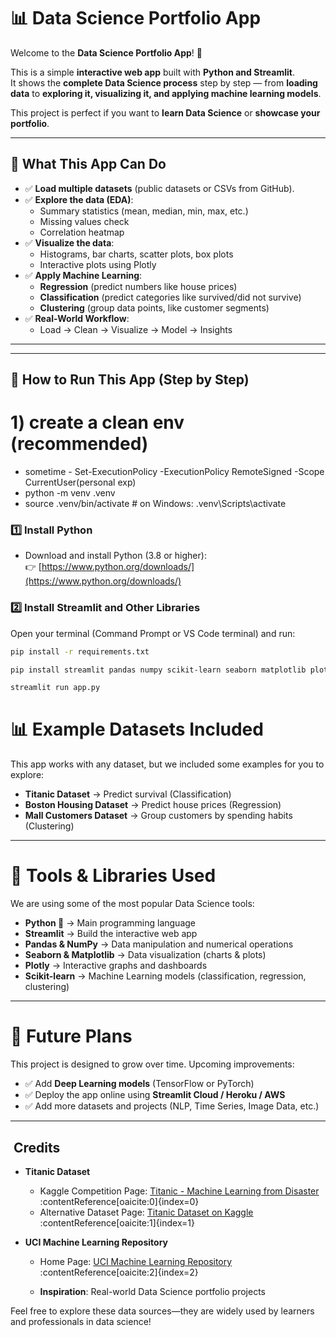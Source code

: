 # 📊 Data Science Portfolio App

Welcome to the **Data Science Portfolio App**! 🎉  

This is a simple **interactive web app** built with **Python and Streamlit**.  
It shows the **complete Data Science process** step by step — from **loading data** to **exploring it, visualizing it, and applying machine learning models**.

This project is perfect if you want to **learn Data Science** or **showcase your portfolio**.

---

## 🚀 What This App Can Do
- ✅ **Load multiple datasets** (public datasets or CSVs from GitHub).  
- ✅ **Explore the data (EDA)**:  
  - Summary statistics (mean, median, min, max, etc.)  
  - Missing values check  
  - Correlation heatmap  
- ✅ **Visualize the data**:  
  - Histograms, bar charts, scatter plots, box plots  
  - Interactive plots using Plotly  
- ✅ **Apply Machine Learning**:  
  - **Regression** (predict numbers like house prices)  
  - **Classification** (predict categories like survived/did not survive)  
  - **Clustering** (group data points, like customer segments)  
- ✅ **Real-World Workflow**:  
  - Load → Clean → Visualize → Model → Insights  

---

---

## 🔧 How to Run This App (Step by Step)

# 1) create a clean env (recommended)
- sometime - Set-ExecutionPolicy -ExecutionPolicy RemoteSigned -Scope CurrentUser(personal exp)
- python -m venv .venv
- source .venv/bin/activate   # on Windows: .venv\Scripts\activate

### 1️⃣ Install Python
- Download and install Python (3.8 or higher):  
  👉 [https://www.python.org/downloads/](https://www.python.org/downloads/)

### 2️⃣ Install Streamlit and Other Libraries
Open your terminal (Command Prompt or VS Code terminal) and run:
```bash
pip install -r requirements.txt

pip install streamlit pandas numpy scikit-learn seaborn matplotlib plotly

streamlit run app.py
```

# 📊 Example Datasets Included  

This app works with any dataset, but we included some examples for you to explore:  

- **Titanic Dataset** → Predict survival (Classification)  
- **Boston Housing Dataset** → Predict house prices (Regression)  
- **Mall Customers Dataset** → Group customers by spending habits (Clustering)  

---

# 🧩 Tools & Libraries Used  

We are using some of the most popular Data Science tools:  

- **Python 🐍** → Main programming language  
- **Streamlit** → Build the interactive web app  
- **Pandas & NumPy** → Data manipulation and numerical operations  
- **Seaborn & Matplotlib** → Data visualization (charts & plots)  
- **Plotly** → Interactive graphs and dashboards  
- **Scikit-learn** → Machine Learning models (classification, regression, clustering)  

---

# 🌟 Future Plans  

This project is designed to grow over time. Upcoming improvements:  

- ✅ Add **Deep Learning models** (TensorFlow or PyTorch)  
- ✅ Deploy the app online using **Streamlit Cloud / Heroku / AWS**  
- ✅ Add more datasets and projects (NLP, Time Series, Image Data, etc.)  

---


## ​ Credits

- **Titanic Dataset**  
  - Kaggle Competition Page: [Titanic - Machine Learning from Disaster](https://www.kaggle.com/c/titanic/data) :contentReference[oaicite:0]{index=0}  
  - Alternative Dataset Page: [Titanic Dataset on Kaggle](https://www.kaggle.com/datasets/yasserh/titanic-dataset) :contentReference[oaicite:1]{index=1}

- **UCI Machine Learning Repository**  
  - Home Page: [UCI Machine Learning Repository](https://archive.ics.uci.edu/) :contentReference[oaicite:2]{index=2}

  - **Inspiration**: Real-world Data Science portfolio projects  

Feel free to explore these data sources—they are widely used by learners and professionals in data science!